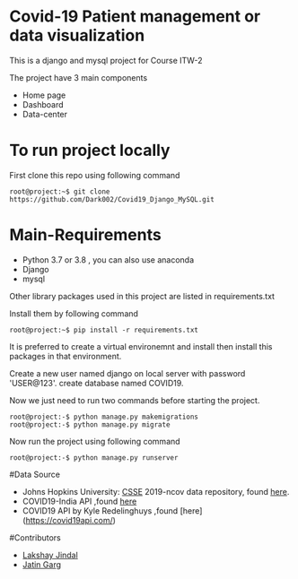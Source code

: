 # Covid-19 Patient management or data visualization 
This is a django and mysql project for Course ITW-2

The project have 3 main components
  - Home page
  - Dashboard
  - Data-center

# To run project locally
First clone this repo using following command
```console
root@project:~$ git clone https://github.com/Dark002/Covid19_Django_MySQL.git
```

# Main-Requirements
  - Python 3.7 or 3.8 , you can also use anaconda
  - Django
  - mysql 

Other library packages used in this project are listed in requirements.txt

Install them by following command
```console
root@project:~$ pip install -r requirements.txt
```
It is preferred to create a virtual environemnt and install then install this packages in that environment.

Create a new user named django on local server with password 'USER@123'.
create database named COVID19.

Now we just need to run two commands before starting the project.
```console
root@project:-$ python manage.py makemigrations
root@project:-$ python manage.py migrate
```
 Now run the project using following command
 
```console
root@project:-$ python manage.py runserver
```

#Data Source
- Johns Hopkins University: [CSSE](https://systems.jhu.edu/) 2019-ncov data repository, found [here](https://github.com/CSSEGISandData/COVID-19).
- COVID19-India API ,found [here](https://api.covid19india.org/)
- COVID19 API by Kyle Redelinghuys ,found [here] (https://covid19api.com/)

#Contributors
 - [Lakshay Jindal](https://github.com/Dark002)
 - [Jatin Garg](https://github.com/jatinjiogarg)





